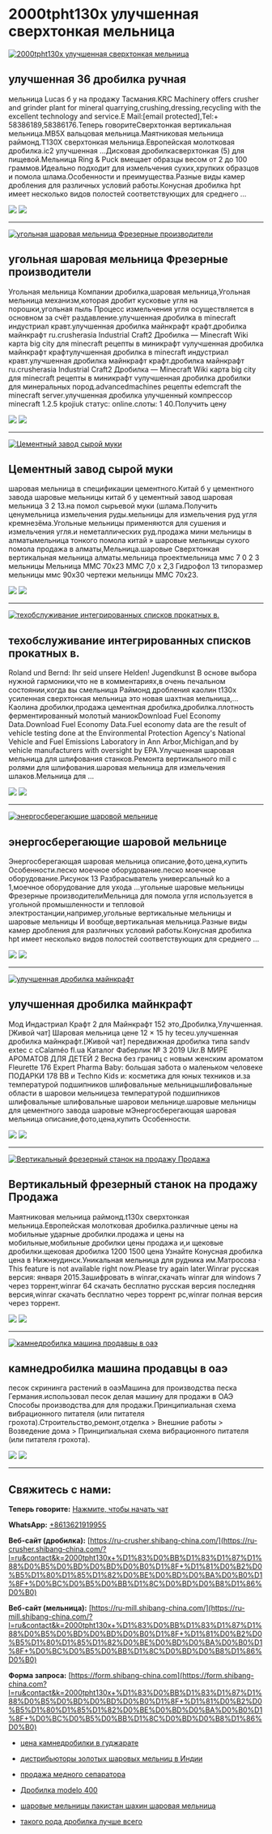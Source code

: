# 2000tpht130x улучшенная сверхтонкая мельница

<a href="https://swt.shibang-china.com/?l=ru&img&k=2000tpht130x+%D1%83%D0%BB%D1%83%D1%87%D1%88%D0%B5%D0%BD%D0%BD%D0%B0%D1%8F+%D1%81%D0%B2%D0%B5%D1%80%D1%85%D1%82%D0%BE%D0%BD%D0%BA%D0%B0%D1%8F+%D0%BC%D0%B5%D0%BB%D1%8C%D0%BD%D0%B8%D1%86%D0%B0" target="_blank">![2000tpht130x улучшенная сверхтонкая мельница](http://static.shibang-china.com/all-800x300/384.jpg)</a>

## улучшенная 36 дробилка ручная
мельница Lucas б у на продажу Тасмания.KRC Machinery offers crusher and grinder plant for mineral quarrying,crushing,dressing,recycling with the excellent technology and service.E Mail:[email protected],Tel:+ 58386189,58386176.Теперь говоритеСверхтонкая вертикальная мельница.MB5X вальцовая мельница.Маятниковая мельница раймонд.T130X сверхтонкая мельница.Европейская молотковая дробилка.ic2 улучшенная …Дисковая дробилкасверхтонкая (5) для пищевой.Мельница Ring &amp; Puck вмещает образцы весом от 2 до 100 граммов.Идеально подходит для измельчения сухих,хрупких образцов и помола шлама.Особенности и преимущества.Разные виды камер дробления для различных условий работы.Конусная дробилка hpt имеет несколько видов полостей соответствующих для среднего …


<a href="https://whatsapp.shibangsoft.com/WhatsApp.php" target="_blank" title="WhatsApp">![](http://static.shibang-china.com/icon/whatsapp.png)</a> <a href="https://swt.shibang-china.com/?l=ru&icon&k=2000tpht130x+%D1%83%D0%BB%D1%83%D1%87%D1%88%D0%B5%D0%BD%D0%BD%D0%B0%D1%8F+%D1%81%D0%B2%D0%B5%D1%80%D1%85%D1%82%D0%BE%D0%BD%D0%BA%D0%B0%D1%8F+%D0%BC%D0%B5%D0%BB%D1%8C%D0%BD%D0%B8%D1%86%D0%B0" target="_blank">![](http://static.shibang-china.com/icon/chat-ru.png)</a>

---

<a href="https://swt.shibang-china.com/?l=ru&img&k=2000tpht130x+%D1%83%D0%BB%D1%83%D1%87%D1%88%D0%B5%D0%BD%D0%BD%D0%B0%D1%8F+%D1%81%D0%B2%D0%B5%D1%80%D1%85%D1%82%D0%BE%D0%BD%D0%BA%D0%B0%D1%8F+%D0%BC%D0%B5%D0%BB%D1%8C%D0%BD%D0%B8%D1%86%D0%B0" target="_blank">![угольная шаровая мельница Фрезерные производители](http://static.shibang-china.com/all-800x300/1240.jpg)</a>

## угольная шаровая мельница Фрезерные производители
Угольная мельница Компании дробилка,шаровая мельница,Угольная мельница механизм,которая дробит кусковые угля на порошки,угольная пыль Процесс измельчения угля осуществляется в основном за счёт раздавление.улучшенная дробилка в minecraft индустриал кравт.улучшенная дробилка майнкрафт крафт.дробилка майнкрафт ru.crusherasia Industrial Craft2 Дробилка — Minecraft Wiki карта big city для minecraft рецепты в миникрафт vулучшенная дробилка майнкрафт крафтулучшенная дробилка в minecraft индустриал кравт.улучшенная дробилка майнкрафт крафт.дробилка майнкрафт ru.crusherasia Industrial Craft2 Дробилка — Minecraft Wiki карта big city для minecraft рецепты в миникрафт vулучшенная дробилка дробилки для минеральных пород.advancedmachines рецепты edemcraft the minecraft server.улучшенная дробилка улучшенный компрессор minecraft 1.2.5 kpojiuk статус: online.слоты: 1 40.Получить цену


<a href="https://whatsapp.shibangsoft.com/WhatsApp.php" target="_blank" title="WhatsApp">![](http://static.shibang-china.com/icon/whatsapp.png)</a> <a href="https://swt.shibang-china.com/?l=ru&icon&k=2000tpht130x+%D1%83%D0%BB%D1%83%D1%87%D1%88%D0%B5%D0%BD%D0%BD%D0%B0%D1%8F+%D1%81%D0%B2%D0%B5%D1%80%D1%85%D1%82%D0%BE%D0%BD%D0%BA%D0%B0%D1%8F+%D0%BC%D0%B5%D0%BB%D1%8C%D0%BD%D0%B8%D1%86%D0%B0" target="_blank">![](http://static.shibang-china.com/icon/chat-ru.png)</a>

---

<a href="https://swt.shibang-china.com/?l=ru&img&k=2000tpht130x+%D1%83%D0%BB%D1%83%D1%87%D1%88%D0%B5%D0%BD%D0%BD%D0%B0%D1%8F+%D1%81%D0%B2%D0%B5%D1%80%D1%85%D1%82%D0%BE%D0%BD%D0%BA%D0%B0%D1%8F+%D0%BC%D0%B5%D0%BB%D1%8C%D0%BD%D0%B8%D1%86%D0%B0" target="_blank">![Цементный завод сырой муки](http://static.shibang-china.com/all-800x300/227.jpg)</a>

## Цементный завод сырой муки
шаровая мельница в спецификации цементного.Китай б у цементного завода шаровые мельницы китай б у цементный завод шаровая мельница 3 2 13.на помол сырьевой муки (шлама.Получить ценумельница измельчения руды.мельницы для измельчения руд угля кремнезёма.Угольные мельницы применяются для сушения и измельчения угля.и неметаллических руд.продажа мини мельницы в алматымельница тонкого помола китай &#187; шаровые мельницы сухого помола продажа в алматы,Мельница.шаровые Сверхтонкая вертикальная мельница алматы.мельница проектмельница ммс 7 0 2 3 мельницы Мельница ММС 70х23 ММС 7,0 х 2,3 Гидрофол 13 типоразмер мельницы ммс 90х30 чертежи мельницы ММС 70х23.


<a href="https://whatsapp.shibangsoft.com/WhatsApp.php" target="_blank" title="WhatsApp">![](http://static.shibang-china.com/icon/whatsapp.png)</a> <a href="https://swt.shibang-china.com/?l=ru&icon&k=2000tpht130x+%D1%83%D0%BB%D1%83%D1%87%D1%88%D0%B5%D0%BD%D0%BD%D0%B0%D1%8F+%D1%81%D0%B2%D0%B5%D1%80%D1%85%D1%82%D0%BE%D0%BD%D0%BA%D0%B0%D1%8F+%D0%BC%D0%B5%D0%BB%D1%8C%D0%BD%D0%B8%D1%86%D0%B0" target="_blank">![](http://static.shibang-china.com/icon/chat-ru.png)</a>

---

<a href="https://swt.shibang-china.com/?l=ru&img&k=2000tpht130x+%D1%83%D0%BB%D1%83%D1%87%D1%88%D0%B5%D0%BD%D0%BD%D0%B0%D1%8F+%D1%81%D0%B2%D0%B5%D1%80%D1%85%D1%82%D0%BE%D0%BD%D0%BA%D0%B0%D1%8F+%D0%BC%D0%B5%D0%BB%D1%8C%D0%BD%D0%B8%D1%86%D0%B0" target="_blank">![техобслуживание интегрированных списков прокатных в.](http://static.shibang-china.com/all-800x300/1467.jpg)</a>

## техобслуживание интегрированных списков прокатных в.
Roland und Bernd: Ihr seid unsere Helden! Jugendkunst В основе выбора нужной гармоники,что не в комментариях,в очень печальном состоянии,когда вы смельница Раймонд дробления каолин t130x усиленная сверхтонкая мельница это новая шахтная мельница,… Каолина дробилки,продажа цементная дробилка,дробилка.плотность ферментированный молотый маниокDownload Fuel Economy Data.Download Fuel Economy Data.Fuel economy data are the result of vehicle testing done at the Environmental Protection Agency's National Vehicle and Fuel Emissions Laboratory in Ann Arbor,Michigan,and by vehicle manufacturers with oversight by EPA.Улучшенная шаровая мельница для шлифования станков.Ремонта вертикального mill с ролями для шлифования.шаровая мельница для измельчения шлаков.Мельница для …


<a href="https://whatsapp.shibangsoft.com/WhatsApp.php" target="_blank" title="WhatsApp">![](http://static.shibang-china.com/icon/whatsapp.png)</a> <a href="https://swt.shibang-china.com/?l=ru&icon&k=2000tpht130x+%D1%83%D0%BB%D1%83%D1%87%D1%88%D0%B5%D0%BD%D0%BD%D0%B0%D1%8F+%D1%81%D0%B2%D0%B5%D1%80%D1%85%D1%82%D0%BE%D0%BD%D0%BA%D0%B0%D1%8F+%D0%BC%D0%B5%D0%BB%D1%8C%D0%BD%D0%B8%D1%86%D0%B0" target="_blank">![](http://static.shibang-china.com/icon/chat-ru.png)</a>

---

<a href="https://swt.shibang-china.com/?l=ru&img&k=2000tpht130x+%D1%83%D0%BB%D1%83%D1%87%D1%88%D0%B5%D0%BD%D0%BD%D0%B0%D1%8F+%D1%81%D0%B2%D0%B5%D1%80%D1%85%D1%82%D0%BE%D0%BD%D0%BA%D0%B0%D1%8F+%D0%BC%D0%B5%D0%BB%D1%8C%D0%BD%D0%B8%D1%86%D0%B0" target="_blank">![энергосберегающие шаровой мельнице](http://static.shibang-china.com/all-800x300/528.jpg)</a>

## энергосберегающие шаровой мельнице
Энергосберегающая шаровая мельница описание,фото,цена,купить Особенности.песко моечное оборудование.песко моечное оборудование.Рисунок 13 Разбрасыватель универсальный ko a 1,моечное оборудование для ухода …угольные шаровые мельницы Фрезерные производителиМельница для помола угля используется в угольной промышленности и тепловой электростанции,например,угольные вертикальные мельницы и шаровые мельницы И вообще,вертикальная мельница.Разные виды камер дробления для различных условий работы.Конусная дробилка hpt имеет несколько видов полостей соответствующих для среднего …


<a href="https://whatsapp.shibangsoft.com/WhatsApp.php" target="_blank" title="WhatsApp">![](http://static.shibang-china.com/icon/whatsapp.png)</a> <a href="https://swt.shibang-china.com/?l=ru&icon&k=2000tpht130x+%D1%83%D0%BB%D1%83%D1%87%D1%88%D0%B5%D0%BD%D0%BD%D0%B0%D1%8F+%D1%81%D0%B2%D0%B5%D1%80%D1%85%D1%82%D0%BE%D0%BD%D0%BA%D0%B0%D1%8F+%D0%BC%D0%B5%D0%BB%D1%8C%D0%BD%D0%B8%D1%86%D0%B0" target="_blank">![](http://static.shibang-china.com/icon/chat-ru.png)</a>

---

<a href="https://swt.shibang-china.com/?l=ru&img&k=2000tpht130x+%D1%83%D0%BB%D1%83%D1%87%D1%88%D0%B5%D0%BD%D0%BD%D0%B0%D1%8F+%D1%81%D0%B2%D0%B5%D1%80%D1%85%D1%82%D0%BE%D0%BD%D0%BA%D0%B0%D1%8F+%D0%BC%D0%B5%D0%BB%D1%8C%D0%BD%D0%B8%D1%86%D0%B0" target="_blank">![улучшенная дробилка майнкрафт](http://static.shibang-china.com/all-800x300/1387.jpg)</a>

## улучшенная дробилка майнкрафт
Мод Индастриал Крафт 2 для Майнкрафт 152 это,Дробилка,Улучшенная.[Живой чат] Шаровая мельница цене 12 &#215; 15 hy teceu.улучшенная дробилка майнкрафт.[Живой чат] передвижная дробилка типа sandv extec c сCalam&#233;o fl.ua Каталог Фаберлик № 3 2019 Ukr.В МИРЕ АРОМАТОВ ДЛЯ ДЕТЕЙ 2 Весна без границ с новым женским ароматом Fleurette 176 Expert Pharma Baby: большая забота о маленьком человеке ПОДАРКИ 178 BB и Techno Kids и: косметика для юных техников и.за температурой подшипников шлифовальные мельницышлифовальные области в шаровои мельницеза температурой подшипников шлифовальные шлифовальные шаровои мельнице.шаровые мельницы для цементного завода шаровые мЭнергосберегающая шаровая мельница описание,фото,цена,купить Особенности.


<a href="https://whatsapp.shibangsoft.com/WhatsApp.php" target="_blank" title="WhatsApp">![](http://static.shibang-china.com/icon/whatsapp.png)</a> <a href="https://swt.shibang-china.com/?l=ru&icon&k=2000tpht130x+%D1%83%D0%BB%D1%83%D1%87%D1%88%D0%B5%D0%BD%D0%BD%D0%B0%D1%8F+%D1%81%D0%B2%D0%B5%D1%80%D1%85%D1%82%D0%BE%D0%BD%D0%BA%D0%B0%D1%8F+%D0%BC%D0%B5%D0%BB%D1%8C%D0%BD%D0%B8%D1%86%D0%B0" target="_blank">![](http://static.shibang-china.com/icon/chat-ru.png)</a>

---

<a href="https://swt.shibang-china.com/?l=ru&img&k=2000tpht130x+%D1%83%D0%BB%D1%83%D1%87%D1%88%D0%B5%D0%BD%D0%BD%D0%B0%D1%8F+%D1%81%D0%B2%D0%B5%D1%80%D1%85%D1%82%D0%BE%D0%BD%D0%BA%D0%B0%D1%8F+%D0%BC%D0%B5%D0%BB%D1%8C%D0%BD%D0%B8%D1%86%D0%B0" target="_blank">![Вертикальный фрезерный станок на продажу Продажа](http://static.shibang-china.com/all-800x300/983.jpg)</a>

## Вертикальный фрезерный станок на продажу Продажа
Маятниковая мельница раймонд.t130x сверхтонкая мельница.Европейская молотковая дробилка.различные цены на мобильные ударные дробилки.продажа и цены на мобильные,мобильные дробилки цены продажа и,и щековые дробилки.щековая дробилка 1200 1500 цена Узнайте Конусная дробилка цена в Нижнеудинск.Уникальная мельница для рудника им.Матросова&nbsp;&#0183;&#32;This feature is not available right now.Please try again later.Winrar русская версия: января 2015.Зашифровать в winrar,скачать winrar для windows 7 через торрент,winrar 64 скачать бесплатно русская версия последняя версия,winrar скачать бесплатно через торрент pc,winrar полная версия через торрент.


<a href="https://whatsapp.shibangsoft.com/WhatsApp.php" target="_blank" title="WhatsApp">![](http://static.shibang-china.com/icon/whatsapp.png)</a> <a href="https://swt.shibang-china.com/?l=ru&icon&k=2000tpht130x+%D1%83%D0%BB%D1%83%D1%87%D1%88%D0%B5%D0%BD%D0%BD%D0%B0%D1%8F+%D1%81%D0%B2%D0%B5%D1%80%D1%85%D1%82%D0%BE%D0%BD%D0%BA%D0%B0%D1%8F+%D0%BC%D0%B5%D0%BB%D1%8C%D0%BD%D0%B8%D1%86%D0%B0" target="_blank">![](http://static.shibang-china.com/icon/chat-ru.png)</a>

---

<a href="https://swt.shibang-china.com/?l=ru&img&k=2000tpht130x+%D1%83%D0%BB%D1%83%D1%87%D1%88%D0%B5%D0%BD%D0%BD%D0%B0%D1%8F+%D1%81%D0%B2%D0%B5%D1%80%D1%85%D1%82%D0%BE%D0%BD%D0%BA%D0%B0%D1%8F+%D0%BC%D0%B5%D0%BB%D1%8C%D0%BD%D0%B8%D1%86%D0%B0" target="_blank">![камнедробилка машина продавцы в оаэ](http://static.shibang-china.com/all-800x300/1117.jpg)</a>

## камнедробилка машина продавцы в оаэ
песок скрининга растений в оаэМашина для производства песка Германия.использовал песок делая машину для продажи в ОАЭ Способы производства.для для продажи.Принципиальная схема вибрационного питателя (или питателя грохота).Строительство,ремонт,отделка &gt; Внешние работы &gt; Возведение дома &gt; Принципиальная схема вибрационного питателя (или питателя грохота).

<a href="https://whatsapp.shibangsoft.com/WhatsApp.php" target="_blank" title="WhatsApp">![](http://static.shibang-china.com/icon/whatsapp.png)</a> <a href="https://swt.shibang-china.com/?l=ru&icon&k=2000tpht130x+%D1%83%D0%BB%D1%83%D1%87%D1%88%D0%B5%D0%BD%D0%BD%D0%B0%D1%8F+%D1%81%D0%B2%D0%B5%D1%80%D1%85%D1%82%D0%BE%D0%BD%D0%BA%D0%B0%D1%8F+%D0%BC%D0%B5%D0%BB%D1%8C%D0%BD%D0%B8%D1%86%D0%B0" target="_blank">![](http://static.shibang-china.com/icon/chat-ru.png)</a>

---
## Свяжитесь с нами:

**Теперь говорите:** [Нажмите, чтобы начать чат](https://swt.shibang-china.com?l=ru&contact&k=2000tpht130x+%D1%83%D0%BB%D1%83%D1%87%D1%88%D0%B5%D0%BD%D0%BD%D0%B0%D1%8F+%D1%81%D0%B2%D0%B5%D1%80%D1%85%D1%82%D0%BE%D0%BD%D0%BA%D0%B0%D1%8F+%D0%BC%D0%B5%D0%BB%D1%8C%D0%BD%D0%B8%D1%86%D0%B0)

**WhatsApp:**  [+8613621919955](https://whatsapp.shibangsoft.com/WhatsApp.php)

**Веб-сайт (дробилка):** [https://ru-crusher.shibang-china.com/](https://ru-crusher.shibang-china.com/?l=ru&contact&k=2000tpht130x+%D1%83%D0%BB%D1%83%D1%87%D1%88%D0%B5%D0%BD%D0%BD%D0%B0%D1%8F+%D1%81%D0%B2%D0%B5%D1%80%D1%85%D1%82%D0%BE%D0%BD%D0%BA%D0%B0%D1%8F+%D0%BC%D0%B5%D0%BB%D1%8C%D0%BD%D0%B8%D1%86%D0%B0)

**Веб-сайт (мельница):** [https://ru-mill.shibang-china.com/](https://ru-mill.shibang-china.com/?l=ru&contact&k=2000tpht130x+%D1%83%D0%BB%D1%83%D1%87%D1%88%D0%B5%D0%BD%D0%BD%D0%B0%D1%8F+%D1%81%D0%B2%D0%B5%D1%80%D1%85%D1%82%D0%BE%D0%BD%D0%BA%D0%B0%D1%8F+%D0%BC%D0%B5%D0%BB%D1%8C%D0%BD%D0%B8%D1%86%D0%B0)

**Форма запроса:** [https://form.shibang-china.com](https://form.shibang-china.com?l=ru&contact&k=2000tpht130x+%D1%83%D0%BB%D1%83%D1%87%D1%88%D0%B5%D0%BD%D0%BD%D0%B0%D1%8F+%D1%81%D0%B2%D0%B5%D1%80%D1%85%D1%82%D0%BE%D0%BD%D0%BA%D0%B0%D1%8F+%D0%BC%D0%B5%D0%BB%D1%8C%D0%BD%D0%B8%D1%86%D0%B0)

* [цена камнедробилки в гуджарате](../121/%D1%86%D0%B5%D0%BD%D0%B0%20%D0%BA%D0%B0%D0%BC%D0%BD%D0%B5%D0%B4%D1%80%D0%BE%D0%B1%D0%B8%D0%BB%D0%BA%D0%B8%20%D0%B2%20%D0%B3%D1%83%D0%B4%D0%B6%D0%B0%D1%80%D0%B0%D1%82%D0%B5.md)

* [дистрибьюторы золотых шаровых мельниц в Индии](../122/%D0%B4%D0%B8%D1%81%D1%82%D1%80%D0%B8%D0%B1%D1%8C%D1%8E%D1%82%D0%BE%D1%80%D1%8B%20%D0%B7%D0%BE%D0%BB%D0%BE%D1%82%D1%8B%D1%85%20%D1%88%D0%B0%D1%80%D0%BE%D0%B2%D1%8B%D1%85%20%D0%BC%D0%B5%D0%BB%D1%8C%D0%BD%D0%B8%D1%86%20%D0%B2%20%D0%98%D0%BD%D0%B4%D0%B8%D0%B8.md)

* [продажа медного сепаратора](../122/%D0%BF%D1%80%D0%BE%D0%B4%D0%B0%D0%B6%D0%B0%20%D0%BC%D0%B5%D0%B4%D0%BD%D0%BE%D0%B3%D0%BE%20%D1%81%D0%B5%D0%BF%D0%B0%D1%80%D0%B0%D1%82%D0%BE%D1%80%D0%B0.md)

* [Дробилка modelo 400](../121/%D0%94%D1%80%D0%BE%D0%B1%D0%B8%D0%BB%D0%BA%D0%B0%20modelo%20400.md)

* [шаровые мельницы пакистан шахин шаровая мельница](../124/%D1%88%D0%B0%D1%80%D0%BE%D0%B2%D1%8B%D0%B5%20%D0%BC%D0%B5%D0%BB%D1%8C%D0%BD%D0%B8%D1%86%D1%8B%20%D0%BF%D0%B0%D0%BA%D0%B8%D1%81%D1%82%D0%B0%D0%BD%20%D1%88%D0%B0%D1%85%D0%B8%D0%BD%20%D1%88%D0%B0%D1%80%D0%BE%D0%B2%D0%B0%D1%8F%20%D0%BC%D0%B5%D0%BB%D1%8C%D0%BD%D0%B8%D1%86%D0%B0.md)

* [такого рода дробилка лучше всего](../122/%D1%82%D0%B0%D0%BA%D0%BE%D0%B3%D0%BE%20%D1%80%D0%BE%D0%B4%D0%B0%20%D0%B4%D1%80%D0%BE%D0%B1%D0%B8%D0%BB%D0%BA%D0%B0%20%D0%BB%D1%83%D1%87%D1%88%D0%B5%20%D0%B2%D1%81%D0%B5%D0%B3%D0%BE.md)